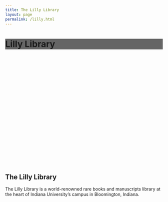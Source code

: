 ```yaml
---
title: The Lilly Library
layout: page
permalink: /lilly.html
---
```

<div class="p-5 text-center bg-image rounded-3" style="
    background-image: url('https://www.codaworx.com/wp-content/uploads/2021/07/Right-Corner-Lilly-Library-1-scaled.jpg');
    height: 400px;
  ">
  <div class="mask" style="background-color: rgba(0, 0, 0, 0.6);">
    <div class="d-flex justify-content-center align-items-center h-100">
      <div class="text-white">
        <h1 class="mb-3">Lilly Library</h1>
      </div>
    </div>
  </div>
</div>

## The Lilly Library
The Lilly Library is a world-renowned rare books and manuscripts library at the heart of Indiana University’s campus in Bloomington, Indiana. 
